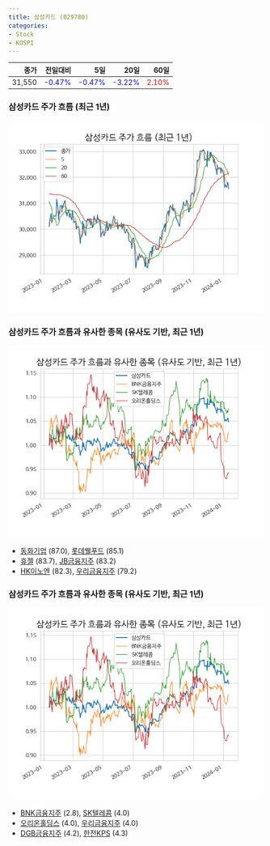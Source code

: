 ```yaml
---
title: 삼성카드 (029780)
categories:
- Stock
- KOSPI
---
```


|종가|전일대비|5일|20일|60일|
|---:|-------:|--:|---:|---:|
|31,550|<span style="color: blue">-0.47%</span>|<span style="color: blue">-0.47%</span>|<span style="color: blue">-3.22%</span>|<span style="color: red">2.10%</span>|

<!-- more -->
### 삼성카드 주가 흐름 (최근 1년)
![029780](/assets/images/stock/029780.png)


### 삼성카드 주가 흐름과 유사한 종목 (유사도 기반, 최근 1년)
![029780](/assets/images/stock/029780_sim.png)

- [동화기업](/025900/) (87.0), [롯데웰푸드](/280360/) (85.1)
- [휴젤](/145020/) (83.7), [JB금융지주](/175330/) (83.2)
- [HK이노엔](/195940/) (82.3), [우리금융지주](/316140/) (79.2)


### 삼성카드 주가 흐름과 유사한 종목 (유사도 기반, 최근 1년)
![029780](/assets/images/stock/029780_sim.png)

- [BNK금융지주](/138930/) (2.8), [SK텔레콤](/017670/) (4.0)
- [오리온홀딩스](/001800/) (4.0), [우리금융지주](/316140/) (4.0)
- [DGB금융지주](/139130/) (4.2), [한전KPS](/051600/) (4.3)